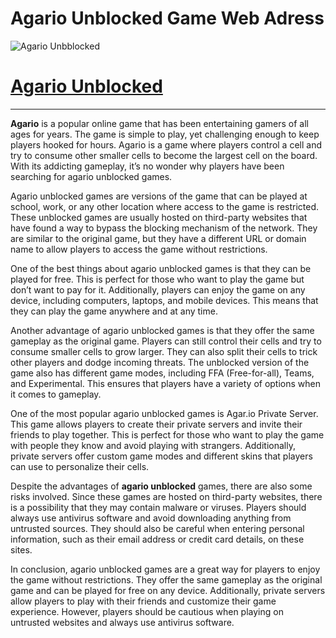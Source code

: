 # Agario Unblocked Game Web Adress
![Agario Unbblocked](https://i1.wp.com/www.atandme.com/wp-content/uploads/2016/01/agariodownload-home.jpg)
# [Agario Unblocked](https://agar2.live/)

-------------------------------
**Agario** is a popular online game that has been entertaining gamers of all ages for years. The game is simple to play, yet challenging enough to keep players hooked for hours. Agario is a game where players control a cell and try to consume other smaller cells to become the largest cell on the board. With its addicting gameplay, it’s no wonder why players have been searching for agario unblocked games.

Agario unblocked games are versions of the game that can be played at school, work, or any other location where access to the game is restricted. These unblocked games are usually hosted on third-party websites that have found a way to bypass the blocking mechanism of the network. They are similar to the original game, but they have a different URL or domain name to allow players to access the game without restrictions.

One of the best things about agario unblocked games is that they can be played for free. This is perfect for those who want to play the game but don’t want to pay for it. Additionally, players can enjoy the game on any device, including computers, laptops, and mobile devices. This means that they can play the game anywhere and at any time.

Another advantage of agario unblocked games is that they offer the same gameplay as the original game. Players can still control their cells and try to consume smaller cells to grow larger. They can also split their cells to trick other players and dodge incoming threats. The unblocked version of the game also has different game modes, including FFA (Free-for-all), Teams, and Experimental. This ensures that players have a variety of options when it comes to gameplay.

One of the most popular agario unblocked games is Agar.io Private Server. This game allows players to create their private servers and invite their friends to play together. This is perfect for those who want to play the game with people they know and avoid playing with strangers. Additionally, private servers offer custom game modes and different skins that players can use to personalize their cells.

Despite the advantages of **agario unblocked** games, there are also some risks involved. Since these games are hosted on third-party websites, there is a possibility that they may contain malware or viruses. Players should always use antivirus software and avoid downloading anything from untrusted sources. They should also be careful when entering personal information, such as their email address or credit card details, on these sites.

In conclusion, agario unblocked games are a great way for players to enjoy the game without restrictions. They offer the same gameplay as the original game and can be played for free on any device. Additionally, private servers allow players to play with their friends and customize their game experience. However, players should be cautious when playing on untrusted websites and always use antivirus software.
